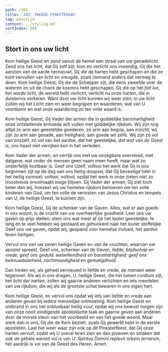 ```yaml
---
path: /203
title: '203: TWEEDE PINKSTERDAG'
tag: paastijd
content: ../styling.md
sortIndex: 203
---
```


## Stort in ons uw licht

Kom heilige Geest en zend vanuit de hemel een straal van uw genadelicht. Zend ons het licht, dat Gij zelf zijt; kom en verlicht ons inwendig, Gij die het aanzien van de aarde hernieuwt, Gij die de harten hebt geschapen en die ze kunt vervullen van licht en vreugde, zoals niemand anders dat vermag te doen. Kom heilige Geest, Gij die de Schepper zijt, die eens zweefde over de wateren en uit de chaos de kosmos hebt geschapen, Gij die op het _fiat lux_, _het worde licht_, de wereld hebt verlicht, verlicht nu onze harten, die in duisternis verkeren. Want door uw licht kunnen wij weer zien; in uw licht zullen wij het Licht zien en weer begrijpen en waarderen, wat van U voortkomt en wat onze waardering zo ten volle waard is.

Kom heilige Geest, Gij Vader der armen die in goddelijke barmhartigheid onze ontstellende armoede wilt vullen met goddelijke rijkdom. Wij zijn nog altijd zo arm aan geestelijke goederen, zo arm aan begrip, aan inzicht; wij zijn zo arm aan genade, aan heiligheid, aan goede wil zelfs. Wij zijn zó vol van onszelf, zó vol van het aardse, dat het geestelijke, _dat wat van de Geest is_, ons haast niet verrijken kon in het verleden.

Kom Vader der armen, en verrijk ons met uw onzegbare overvloed, met datgene, wat onder de mensen geen naam meer heeft, maar wat zo onsterfelijk kostbaar is. Geef ons Uzelf, voltooi het werk dat Gij in ons begonnen zijt op de dag van ons heilig doopsel, dat Gij bevestigd hebt in het heilig vormsel; voltooi, voltooi, opdat het werk in onze zielen niet zo troosteloos onvolmaakt moge blijven. Gij Vader der armen, Gij ziet toch beter dan wij, hoezeer wij uw hemelse rijkdom behoeven om ten volle kinderen van God, om ten volle de verlosten van Jezus Christus en tempels van U, de heilige Geest, te kunnen zijn.

Korn heilige Geest, Gij de schenker van de Gaven. Alles, wat er aan goeds in ons woont, is de vrucht van uw overheerlijke goedheid. Leer ons uw gaven op prijs stellen; stem ons wat meer af op het louter geestelijke; te lang en te veel hebben wij gestaard en gehunkerd naar het louter stoffelijke. Geef ons uw gaven, opdat wij, geopend voor hemelse invloed, het aardse leven heiligen.

Vervul ons van uw zeven heilige Gaven en van de vruchten, waarvan uw apostel spreekt. Geef ons, schenker van de Gaven, _liefde, blijdschap en vrede; geef ons geduld, welwillendheid en barmhartigheid; geef ons betrouwbaarheid, zachtmoedigheid en gematigdheid._

Dan treden wij, als geheel vernieuwd in liefde en vrede, de mensen weer tegemoet. Als wij in ons dragen, U, heilige Geest, die het _lumen cordium_ zijt, het _licht der harten_, zullen wij gaarne anderen verlichten en iets meedelen van uw rijkdom, die wij als de grootste schat bewaren in ons eigen hart.

Kom heilige Geest, en vervul ons opdat wij iets van liefde en vrede aan anderen geven bij iedere menselijke ontmoeting. Kom heilige Geest en ontbrand in ons het onblusbaar heilig vuur, opdat wij ons bewust mogen zijn van onze nooit eindigende apostolische taak en gaarne geven aan anderen door de morele steun van het voorbeeld en van het goede woord. Maar werk dan in ons, Gij die de Kerk bezielt, zoals Gij gewerkt hebt in de eerste apostelen. Laat het weer waar zijn ook op dit Pinksterfeest, dat Gij onze harten vervult, zodat wij U overal leren zien en dan proeven en smaken dat ook de gehele wereld vol is van U: _Spiritus Domini replevit orbem terrarum_, het aardrijk is vol van de Geest des Heren. Amen.
